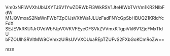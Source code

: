 Vm0xNFlWVXhUblJXYTJSV1YwZDRWbFl3WkRSV1JteHlWbTVrVm1KR2NIbFdW
M1JQVmxaS2NsWnFWbFZpClJsVXhWa1JLUzFadFNYcGpSbHBUQ21KRldYcFdX
SEJEVkRKU1JrOVdWbFJpV0VKVFEyeGFSVkZVVmxKTgpiVkl6V1ZjeFMxTldU
bFZOUlhSRVltMW9OVmxzUlRsUVVXOUxaREpTZUFvS2FXbGoKCmRoZw==

mzn